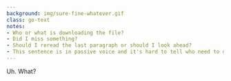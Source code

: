 ```yaml
---
background: img/sure-fine-whatever.gif
class: go-text
notes:
- Who or what is downloading the file?
- Did I miss something?
- Should I reread the last paragraph or should I look ahead?
- This sentence is in passive voice and it's hard to tell who need to download this file.
---
```


Uh. What?
